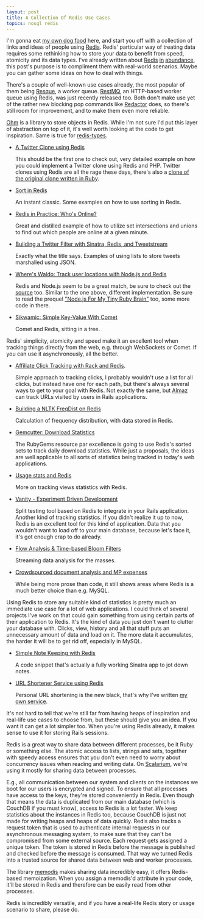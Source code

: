 ```yaml
---
layout: post
title: A Collection Of Redis Use Cases
topics: nosql redis
---
```

I'm gonna eat [my own dog food](http://www.paperplanes.de/2010/2/15/nosql_and_you_finding_the_right_partner.html) here, and start you off with a collection of links and ideas of people using [Redis](http://code.google.com/p/redis/). Redis' particular way of treating data requires some rethinking how to store your data to benefit from speed, atomicity and its data types. I've already written about [Redis](http://www.paperplanes.de/2009/10/27/theres_something_about_redis.html) [in](http://www.paperplanes.de/2009/10/30/how_to_redis.html) [abundance](http://www.paperplanes.de/2009/10/29/when_to_redis.html), this post's purpose is to compliment them with real-world scenarios. Maybe you can gather some ideas on how to deal with things.

There's a couple of well-known use cases already, the most popular of them being [Resque](http://github.com/defunkt/resque/), a worker queue. [RestMQ](http://github.com/gleicon/restmq), an HTTP-based worker queue using Redis, was just recently released too. Both don't make use yet of the rather new blocking pop commands like [Redactor](http://github.com/ezmobius/redactor) does, so there's still room for improvement, and to make them even more reliable.

[Ohm](http://ohm.keyvalue.org/) is a library to store objects in Redis. While I'm not sure I'd put this layer of abstraction on top of it, it's well worth looking at the code to get inspiration. Same is true for [redis-types](http://github.com/BrianTheCoder/redis-types).

* [A Twitter Clone using Redis](http://code.google.com/p/redis/wiki/TwitterAlikeExample)

    This should be the first one to check out, very detailed example on how you could implement a Twitter clone using Redis and PHP. Twitter clones using Redis are all the rage these days, there's also a [clone of the original clone written in Ruby](http://github.com/danlucraft/retwis-rb).

* [Sort in Redis](http://ozmm.org/posts/sort_in_redis.html)

    An instant classic. Some examples on how to use sorting in Redis.

* [Redis in Practice: Who's Online?](http://www.lukemelia.com/blog/archives/2010/01/17/redis-in-practice-whos-online/)

    Great and distilled example of how to utilize set intersections and unions to find out which people are online at a given minute.

* [Building a Twitter Filter with Sinatra, Redis, and Tweetstream](http://www.digitalhobbit.com/2009/11/08/building-a-twitter-filter-with-sinatra-redis-and-tweetstream/)

    Exactly what the title says. Examples of using lists to store tweets marshalled using JSON.

* [Where's Waldo: Track user locations with Node.js and Redis](http://techno-weenie.net/2010/2/3/where-s-waldo-track-user-locations-with-node-js-and-redis)

    Redis and Node.js seem to be a great match, be sure to check out the [source](http://github.com/technoweenie/wheres-waldo) too. Similar to the one above, different implementation. Be sure to read the prequel ["Node.js For My Tiny Ruby Brain"](http://techno-weenie.net/2010/1/15/node-js-for-my-tiny-ruby-brain) too, some more code in there.

* [Sikwamic: Simple Key-Value With Comet](http://www.dorkalev.com/2010/02/sikwamic-simple-key-value-with-comet.html)

    Comet and Redis, sitting in a tree.

Redis' simplicity, atomicity and speed make it an excellent tool when tracking things directly from the web, e.g. through WebSockets or Comet. If you can use it asynchronously, all the better.

* [Affiliate Click Tracking with Rack and Redis](http://www.mrkris.com/2009/10/28/affiliate-click-tracking-with-rack-and-redis-because-i-care/).

    Simple approach to tracking clicks, I probably wouldn't use a list for all clicks, but instead have one for each path, but there's always several ways to get to your goal with Redis. Not exactly the same, but [Almaz](http://github.com/jpoz/almaz) can track URLs visited by users in Rails applications.


* [Building a NLTK FreqDist on Redis](http://streamhacker.com/2009/05/20/building-a-nltk-freqdist-on-redis/)

    Calculation of frequency distribution, with data stored in Redis.

* [Gemcutter: Download Statistics](http://gist.github.com/296921)

    The RubyGems resource par excellence is going to use Redis's sorted sets to track daily download statistics. While just a proposals, the ideas are well applicable to all sorts of statistics being tracked in today's web applications.

* [Usage stats and Redis](http://oxfordrepo.blogspot.com/2010/01/usage-stats-and-redis.html)

    More on tracking views statistics with Redis.

* [Vanity - Experiment Driven Development](http://vanity.labnotes.org/)

    Split testing tool based on Redis to integrate in your Rails application. Another kind of tracking statistics. If you didn't realize it up to now, Redis is an excellent tool for this kind of application. Data that you wouldn't want to load off to your main database, because let's face it, it's got enough crap to do already.

* [Flow Analysis & Time-based Bloom Filters](http://www.igvita.com/2010/01/06/flow-analysis-time-based-bloom-filters/)

    Streaming data analysis for the masses.

* [Crowdsourced document analysis and MP expenses](http://simonwillison.net/2009/Dec/20/crowdsourcing/)

    While being more prose than code, it still shows areas where Redis is a much better choice than e.g. MySQL.

Using Redis to store any suitable kind of statistics is pretty much an immediate use case for a lot of web applications. I could think of several projects I've work on that could gain something from using certain parts of their application to Redis. It's the kind of data you just don't want to clutter your database with. Clicks, view, history and all that stuff puts an unnecessary amount of data and load on it. The more data it accumulates, the harder it will be to get rid off, especially in MySQL.

* [Simple Note Keeping with Redis](http://gist.github.com/86714)

    A code snippet that's actually a fully working Sinatra app to jot down notes.

* [URL Shortener Service using Redis](http://sunilarora.org/url-shortener-service-using-redis)

    Personal URL shortening is the new black, that's why I've written [my own service](http://github.com/mattmatt/relink).

It's not hard to tell that we're still far from having heaps of inspiration and real-life use cases to choose from, but these should give you an idea. If you want it can get a lot simpler too. When you're using Redis already, it makes sense to use it for storing Rails sessions.

Redis is a great way to share data between different processes, be it Ruby or something else. The atomic access to lists, strings and sets, together with speedy access ensures that you don't even need to worry about concurrency issues when reading and writing data. On [Scalarium](http://scalarium.com), we're using it mostly for sharing data between processes.

E.g., all communication between our system and clients on the instances we boot for our users is encrypted and signed. To ensure that all processes have access to the keys, they're stored conveniently in Redis. Even though that means the data is duplicated from our main database (which is CouchDB if you must know), access to Redis is a lot faster. We keep statistics about the instances in Redis too, because CouchDB is just not made for writing heaps and heaps of data quickly. Redis also tracks a request token that is used to authenticate internal requests in our asynchronous messaging system, to make sure that they can't be compromised from some external source. Each request gets assigned a unique token. The token is stored in Redis before the message is published and checked before the message is consumed. That way we turned Redis into a trusted source for shared data between web and worker processes.

The library [memodis](http://github.com/levicook/memodis) makes sharing data incredibly easy, it offers Redis-based memoization. When you assign a memodis'd attribute in your code, it'll be stored in Redis and therefore can be easily read from other processes.

Redis is incredibly versatile, and if you have a real-life Redis story or usage scenario to share, please do.
